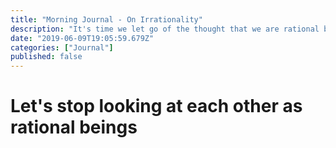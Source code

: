 ```yaml
---
title: "Morning Journal - On Irrationality"
description: "It's time we let go of the thought that we are rational beings. The truth is, we don't know why we do what we do half of the time, because we act before we consciously know what we feel."
date: "2019-06-09T19:05:59.679Z"
categories: ["Journal"]
published: false
---
```


# Let's stop looking at each other as rational beings
